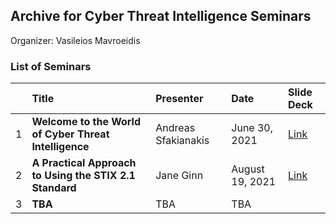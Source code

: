 
## Archive for Cyber Threat Intelligence Seminars
Organizer: Vasileios Mavroeidis

### List of Seminars

|  | Title | Presenter | Date | Slide Deck |
| :--- | :--- | :--- | :--- |:--- |
| 1 | **Welcome to the World of Cyber Threat Intelligence** | Andreas Sfakianakis |June 30, 2021| [Link](https://github.com/Vasileios-Mavroeidis/cti-seminars/tree/main/welcome-to-the-world-of-cyber-threat-intelligence) |
| 2 | **A Practical Approach to Using the STIX 2.1 Standard** | Jane Ginn | August 19, 2021 | [Link](https://github.com/Vasileios-Mavroeidis/cti-seminars/tree/main/a-practical-approach-to-using-stix2.1) |
| 3 | **TBA** | TBA | TBA |

